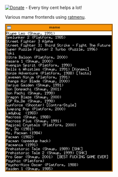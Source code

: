[![Donate](https://img.shields.io/badge/Donate-PayPal-green.svg)](https://www.paypal.com/cgi-bin/webscr?cmd=_donations&business=65SFZJ25PSKG8&currency_code=SEK&source=url) - Every tiny cent helps a lot!

Various mame frontends using [ratmenu](https://github.com/trapd00r/ratmenu).

![mamerat](/data/mamerat.png)

